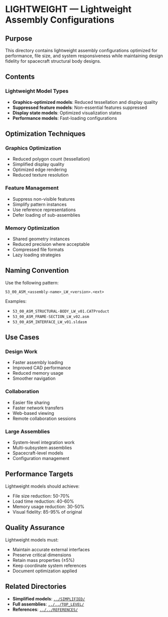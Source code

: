 # LIGHTWEIGHT — Lightweight Assembly Configurations

## Purpose

This directory contains lightweight assembly configurations optimized for performance, file size, and system responsiveness while maintaining design fidelity for spacecraft structural body designs.

## Contents

### Lightweight Model Types
- **Graphics-optimized models**: Reduced tessellation and display quality
- **Suppressed feature models**: Non-essential features suppressed
- **Display state models**: Optimized visualization states
- **Performance models**: Fast-loading configurations

## Optimization Techniques

### Graphics Optimization
- Reduced polygon count (tessellation)
- Simplified display quality
- Optimized edge rendering
- Reduced texture resolution

### Feature Management
- Suppress non-visible features
- Simplify pattern instances
- Use reference representations
- Defer loading of sub-assemblies

### Memory Optimization
- Shared geometry instances
- Reduced precision where acceptable
- Compressed file formats
- Lazy loading strategies

## Naming Convention

Use the following pattern:
```
53_00_ASM_<assembly-name>_LW_<version>.<ext>
```

Examples:
- `53_00_ASM_STRUCTURAL-BODY_LW_v01.CATProduct`
- `53_00_ASM_FRAME-SECTION_LW_v02.asm`
- `53_00_ASM_INTERFACE_LW_v01.sldasm`

## Use Cases

### Design Work
- Faster assembly loading
- Improved CAD performance
- Reduced memory usage
- Smoother navigation

### Collaboration
- Easier file sharing
- Faster network transfers
- Web-based viewing
- Remote collaboration sessions

### Large Assemblies
- System-level integration work
- Multi-subsystem assemblies
- Spacecraft-level models
- Configuration management

## Performance Targets

Lightweight models should achieve:
- File size reduction: 50-70%
- Load time reduction: 40-60%
- Memory usage reduction: 30-50%
- Visual fidelity: 85-95% of original

## Quality Assurance

Lightweight models must:
- Maintain accurate external interfaces
- Preserve critical dimensions
- Retain mass properties (±5%)
- Keep coordinate system references
- Document optimization applied

## Related Directories

- **Simplified models**: [`../SIMPLIFIED/`](../SIMPLIFIED/)
- **Full assemblies**: [`../../TOP_LEVEL/`](../../TOP_LEVEL/)
- **References**: [`../../REFERENCES/`](../../REFERENCES/)
